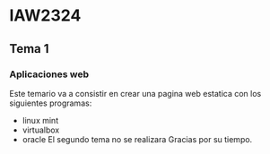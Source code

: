 # IAW2324
## Tema 1
### Aplicaciones web
Este temario va a consistir en crear una pagina web estatica con los siguientes programas:
- linux mint
- virtualbox
- oracle
El segundo tema no se realizara
Gracias por su tiempo.